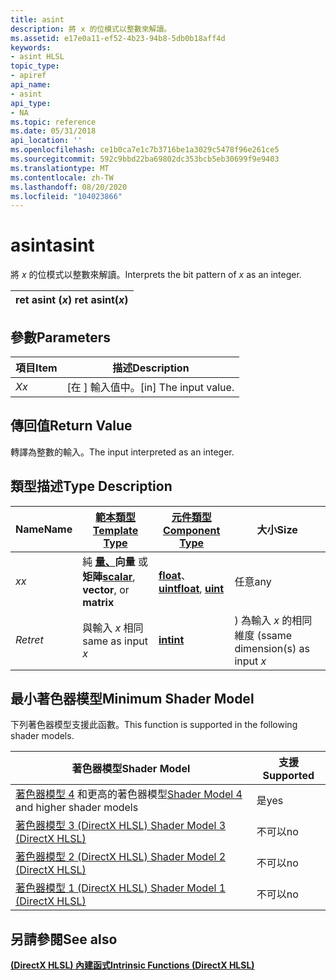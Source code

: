 ```yaml
---
title: asint
description: 將 x 的位模式以整數來解讀。
ms.assetid: e17e0a11-ef52-4b23-94b8-5db0b18aff4d
keywords:
- asint HLSL
topic_type:
- apiref
api_name:
- asint
api_type:
- NA
ms.topic: reference
ms.date: 05/31/2018
api_location: ''
ms.openlocfilehash: ce1b0ca7e1c7b3716be1a3029c5478f96e261ce5
ms.sourcegitcommit: 592c9bbd22ba69802dc353bcb5eb30699f9e9403
ms.translationtype: MT
ms.contentlocale: zh-TW
ms.lasthandoff: 08/20/2020
ms.locfileid: "104023866"
---
```

# <a name="asint"></a><span data-ttu-id="a2dcb-104">asint</span><span class="sxs-lookup"><span data-stu-id="a2dcb-104">asint</span></span>

<span data-ttu-id="a2dcb-105">將 *x* 的位模式以整數來解讀。</span><span class="sxs-lookup"><span data-stu-id="a2dcb-105">Interprets the bit pattern of *x* as an integer.</span></span>



| <span data-ttu-id="a2dcb-106">ret asint (*x*) </span><span class="sxs-lookup"><span data-stu-id="a2dcb-106">ret asint(*x*)</span></span> |
|----------------|



 

## <a name="parameters"></a><span data-ttu-id="a2dcb-107">參數</span><span class="sxs-lookup"><span data-stu-id="a2dcb-107">Parameters</span></span>



| <span data-ttu-id="a2dcb-108">項目</span><span class="sxs-lookup"><span data-stu-id="a2dcb-108">Item</span></span>                                                   | <span data-ttu-id="a2dcb-109">描述</span><span class="sxs-lookup"><span data-stu-id="a2dcb-109">Description</span></span>                        |
|--------------------------------------------------------|------------------------------------|
| <span data-ttu-id="a2dcb-110"><span id="x"></span><span id="X"></span>*X*</span><span class="sxs-lookup"><span data-stu-id="a2dcb-110"><span id="x"></span><span id="X"></span>*x*</span></span><br/> | <span data-ttu-id="a2dcb-111">\[在 \] 輸入值中。</span><span class="sxs-lookup"><span data-stu-id="a2dcb-111">\[in\] The input value.</span></span><br/> |



 

## <a name="return-value"></a><span data-ttu-id="a2dcb-112">傳回值</span><span class="sxs-lookup"><span data-stu-id="a2dcb-112">Return Value</span></span>

<span data-ttu-id="a2dcb-113">轉譯為整數的輸入。</span><span class="sxs-lookup"><span data-stu-id="a2dcb-113">The input interpreted as an integer.</span></span>

## <a name="type-description"></a><span data-ttu-id="a2dcb-114">類型描述</span><span class="sxs-lookup"><span data-stu-id="a2dcb-114">Type Description</span></span>



| <span data-ttu-id="a2dcb-115">Name</span><span class="sxs-lookup"><span data-stu-id="a2dcb-115">Name</span></span>  | [<span data-ttu-id="a2dcb-116">**範本類型**</span><span class="sxs-lookup"><span data-stu-id="a2dcb-116">**Template Type**</span></span>](dx-graphics-hlsl-intrinsic-functions.md)                                                  | [<span data-ttu-id="a2dcb-117">**元件類型**</span><span class="sxs-lookup"><span data-stu-id="a2dcb-117">**Component Type**</span></span>](dx-graphics-hlsl-intrinsic-functions.md)                  | <span data-ttu-id="a2dcb-118">大小</span><span class="sxs-lookup"><span data-stu-id="a2dcb-118">Size</span></span>                           |
|-------|----------------------------------------------------------------------------------------------------------------|---------------------------------------------------------------------------------|--------------------------------|
| <span data-ttu-id="a2dcb-119">*x*</span><span class="sxs-lookup"><span data-stu-id="a2dcb-119">*x*</span></span>   | <span data-ttu-id="a2dcb-120">純 [**量、**](dx-graphics-hlsl-intrinsic-functions.md)**向量** 或 **矩陣**</span><span class="sxs-lookup"><span data-stu-id="a2dcb-120">[**scalar**](dx-graphics-hlsl-intrinsic-functions.md), **vector**, or **matrix**</span></span> | <span data-ttu-id="a2dcb-121">[**float**](/windows/desktop/WinProg/windows-data-types)、 [ **uint**](/windows/desktop/WinProg/windows-data-types)</span><span class="sxs-lookup"><span data-stu-id="a2dcb-121">[**float**](/windows/desktop/WinProg/windows-data-types), [**uint**](/windows/desktop/WinProg/windows-data-types)</span></span> | <span data-ttu-id="a2dcb-122">任意</span><span class="sxs-lookup"><span data-stu-id="a2dcb-122">any</span></span>                            |
| <span data-ttu-id="a2dcb-123">*Ret*</span><span class="sxs-lookup"><span data-stu-id="a2dcb-123">*ret*</span></span> | <span data-ttu-id="a2dcb-124">與輸入 *x* 相同</span><span class="sxs-lookup"><span data-stu-id="a2dcb-124">same as input *x*</span></span>                                                                                              | [<span data-ttu-id="a2dcb-125">**int**</span><span class="sxs-lookup"><span data-stu-id="a2dcb-125">**int**</span></span>](/windows/desktop/WinProg/windows-data-types)                                           | <span data-ttu-id="a2dcb-126">) 為輸入 *x* 的相同維度 (s</span><span class="sxs-lookup"><span data-stu-id="a2dcb-126">same dimension(s) as input *x*</span></span> |



 

## <a name="minimum-shader-model"></a><span data-ttu-id="a2dcb-127">最小著色器模型</span><span class="sxs-lookup"><span data-stu-id="a2dcb-127">Minimum Shader Model</span></span>

<span data-ttu-id="a2dcb-128">下列著色器模型支援此函數。</span><span class="sxs-lookup"><span data-stu-id="a2dcb-128">This function is supported in the following shader models.</span></span>



| <span data-ttu-id="a2dcb-129">著色器模型</span><span class="sxs-lookup"><span data-stu-id="a2dcb-129">Shader Model</span></span>                                                        | <span data-ttu-id="a2dcb-130">支援</span><span class="sxs-lookup"><span data-stu-id="a2dcb-130">Supported</span></span> |
|---------------------------------------------------------------------|-----------|
| <span data-ttu-id="a2dcb-131">[著色器模型 4](dx-graphics-hlsl-sm4.md) 和更高的著色器模型</span><span class="sxs-lookup"><span data-stu-id="a2dcb-131">[Shader Model 4](dx-graphics-hlsl-sm4.md) and higher shader models</span></span> | <span data-ttu-id="a2dcb-132">是</span><span class="sxs-lookup"><span data-stu-id="a2dcb-132">yes</span></span>       |
| [<span data-ttu-id="a2dcb-133">著色器模型 3 (DirectX HLSL) </span><span class="sxs-lookup"><span data-stu-id="a2dcb-133">Shader Model 3 (DirectX HLSL)</span></span>](dx-graphics-hlsl-sm3.md)           | <span data-ttu-id="a2dcb-134">不可以</span><span class="sxs-lookup"><span data-stu-id="a2dcb-134">no</span></span>        |
| [<span data-ttu-id="a2dcb-135">著色器模型 2 (DirectX HLSL) </span><span class="sxs-lookup"><span data-stu-id="a2dcb-135">Shader Model 2 (DirectX HLSL)</span></span>](dx-graphics-hlsl-sm2.md)           | <span data-ttu-id="a2dcb-136">不可以</span><span class="sxs-lookup"><span data-stu-id="a2dcb-136">no</span></span>        |
| [<span data-ttu-id="a2dcb-137">著色器模型 1 (DirectX HLSL) </span><span class="sxs-lookup"><span data-stu-id="a2dcb-137">Shader Model 1 (DirectX HLSL)</span></span>](dx-graphics-hlsl-sm1.md)           | <span data-ttu-id="a2dcb-138">不可以</span><span class="sxs-lookup"><span data-stu-id="a2dcb-138">no</span></span>        |



 

## <a name="see-also"></a><span data-ttu-id="a2dcb-139">另請參閱</span><span class="sxs-lookup"><span data-stu-id="a2dcb-139">See also</span></span>

<dl> <dt>

[<span data-ttu-id="a2dcb-140">**(DirectX HLSL) 內建函式**</span><span class="sxs-lookup"><span data-stu-id="a2dcb-140">**Intrinsic Functions (DirectX HLSL)**</span></span>](dx-graphics-hlsl-intrinsic-functions.md)
</dt> </dl>

 

